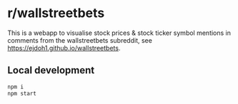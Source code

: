 # r/wallstreetbets

This is a webapp to visualise stock prices & stock ticker symbol mentions in comments from the wallstreetbets subreddit, see https://ejdoh1.github.io/wallstreetbets.

## Local development

```sh
npm i
npm start
```
